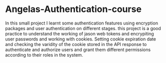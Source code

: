 # Angelas-Authentication-course
In this small project I learnt some authentication features using encryption packages and user authentication on different stages.
this project is a good practice to understand the working of jason web tokens and encrypiting user passwords
and working with cookies. Setting cookie expiration date and checking the varidity of the cookie stored in the API response
to authenticate and authorize users and grant them different permissions according to their roles in the system.
